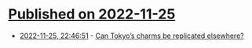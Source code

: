 # [Published on 2022-11-25](index.md)

* [2022-11-25, 22:46:51](https://news.ycombinator.com/item?id=33747697) - [Can Tokyo’s charms be replicated elsewhere?](https://www.economist.com/culture/2022/11/24/can-tokyos-charms-be-replicated-elsewhere)
